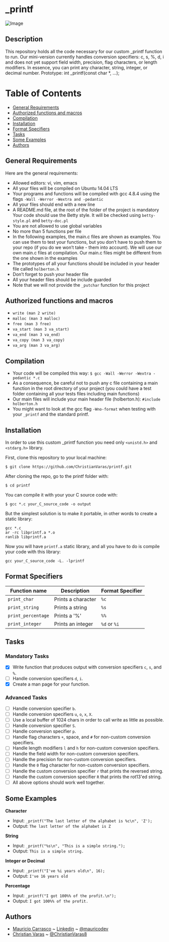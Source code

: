 # _printf

![Image](/prnt.sc/b9fGflt_neUV)

## Description
This repository holds all the code necessary for our custom _printf function to run. Our mini-version currently handles conversion specifiers: c, s, %, d, i and does not yet support field width, precision, flag characters, or length modifiers. In essence, you can print any character, string, integer, or decimal number.
Prototype: int _printf(const char *, ...);


# Table of Contents
- [General Requirements](#general-requirements)
- [Authorized functions and macros](#authorized-functions-and-macros)
- [Compilation](#compilation)
- [Installation](#installation)
- [Format Specifiers](#format-specifiers)
- [Tasks](#tasks)
- [Some Examples](#some-examples)
- [Authors](#authors)

## General Requirements
Here are the general requirements:

- Allowed editors: vi, vim, emacs
- All your files will be compiled on Ubuntu 14.04 LTS
- Your programs and functions will be compiled with gcc 4.8.4 using the flags ```-Wall -Werror -Wextra and -pedantic```
- All your files should end with a new line
- A README.md file, at the root of the folder of the project is mandatory Your code should use the Betty style. It will be checked using ```betty-style.pl``` and ```betty-doc.pl```
- You are not allowed to use global variables
- No more than 5 functions per file
- In the following examples, the main.c files are shown as examples. You can use them to test your functions, but you don’t have to push them to your repo (if you do we won’t take - them into account). We will use our own main.c files at compilation. Our main.c files might be different from the one shown in the examples
- The prototypes of all your functions should be included in your header file called ```holberton.h```
- Don’t forget to push your header file
- All your header files should be include guarded
- Note that we will not provide the ```_putchar``` function for this project

## Authorized functions and macros
- ```write (man 2 write)```
- ```malloc (man 3 malloc)```
- ```free (man 3 free)```
- ```va_start (man 3 va_start)```
- ```va_end (man 3 va_end)```
- ```va_copy (man 3 va_copy)```
- ```va_arg (man 3 va_arg)```

## Compilation
- Your code will be compiled this way: ```$ gcc -Wall -Werror -Wextra -pedantic *.c```
- As a consequence, be careful not to push any c file containing a main function in the root directory of your project (you could have a test folder containing all your tests files including main functions)
- Our main files will include your main header file (holberton.h): ```#include holberton.h```
- You might want to look at the gcc flag ```-Wno-format``` when testing with your ```_printf``` and the standard printf.

## Installation
In order to use this custom _printf function you need only ```<unistd.h>``` and ```<stdarg.h>``` library.

First, clone this repository to your local machine:

```
$ git clone https://github.com/ChristianVaras/printf.git
```

After cloning the repo, go to the printf folder with:

```
$ cd printf
```

You can compile it with your your C source code with:

```
$ gcc *.c your_C_source_code -o output
```


But the simplest solution is to make it portable, in other words to create a static library:

```
gcc *.c
ar -rc libprintf.a *.o
ranlib libprintf.a
```

Now you will have ```printf.a``` static library, and all you have to do is compile your code with this library:

```
gcc your_C_source_code -L. -lprintf
```

## Format Specifiers
Function name | Description | Format Specifier
--- | --- | ---
`print_char` | Prints a character | `%c`
`print_string` | Prints a string | `%s`
`print_percentage` | Prints a '%' | `%%`
`print_integer` | Prints an integer | `%d` or `%i`


## Tasks

### Mandatory Tasks
- [x] Write function that produces output with conversion specifiers ```c```, ```s```, and ```%```.
- [ ] Handle conversion specifiers ```d```, ```i```.
- [x] Create a man page for your function.

### Advanced Tasks
- [ ] Handle conversion specifier ```b```.
- [ ] Handle conversion specifiers ```u```, ```o```, ```x```, ```X```.
- [ ] Use a local buffer of 1024 chars in order to call write as little as possible.
- [ ] Handle conversion specifier ```S```.
- [ ] Handle conversion specifier ```p```.
- [ ] Handle flag characters ```+```, space, and ```#``` for non-custom conversion specifiers.
- [ ] Handle length modifiers ```l``` and ```h``` for non-custom conversion specifiers.
- [ ] Handle the field width for non-custom conversion specifiers.
- [ ] Handle the precision for non-custom conversion specifiers.
- [ ] Handle the ```0``` flag character for non-custom conversion specifiers.
- [ ] Handle the custom conversion specifier ```r``` that prints the reversed string.
- [ ] Handle the custom conversion specifier ```R``` that prints the rot13'ed string.
- [ ] All above options should work well together.

## Some Examples


**Character**
* Input: ```_printf("The last letter of the alphabet is %c\n", 'Z');```
* Output: ```The last letter of the alphabet is Z```

**String**
* Input: ```_printf("%s\n", "This is a simple string.");```
* Output: ```This is a simple string.```

**Integer or Decimal**
* Input: ```_printf("I've %i years old\n", 16);```
* Output: ```I've 16 years old```

**Percentage**
* Input: ```_printf("I got 100%% of the profit.\n");```
* Output: ```I got 100%% of the profit.```


## Authors
- [Mauricio Carrasco](https://github.com/mauricodev) ~ [Linkedin](https://www.linkedin.com/in/mauriciocm69/) ~ [@mauricodev](https://twitter.com/mauricodev)
- [Christian Varas](https://github.com/ChristianVaras) ~ [@ChristianVaras8](https://twitter.com/ChristianVaras8)
